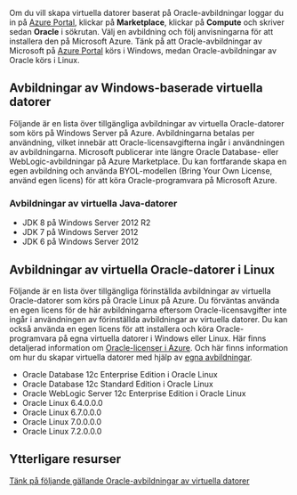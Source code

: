 


Om du vill skapa virtuella datorer baserat på Oracle-avbildningar loggar du in på [Azure Portal](https://portal.azure.com/), klickar på **Marketplace**, klickar på **Compute** och skriver sedan **Oracle** i sökrutan. Välj en avbildning och följ anvisningarna för att installera den på Microsoft Azure. Tänk på att Oracle-avbildningar av Microsoft på [Azure Portal](https://portal.azure.com/) körs i Windows, medan Oracle-avbildningar av Oracle körs i Linux.

## <a name="windows-based-virtual-machine-images"></a>Avbildningar av Windows-baserade virtuella datorer
Följande är en lista över tillgängliga avbildningar av virtuella Oracle-datorer som körs på Windows Server på Azure. Avbildningarna betalas per användning, vilket innebär att Oracle-licensavgifterna ingår i användningen av avbildningarna. Microsoft publicerar inte längre Oracle Database- eller WebLogic-avbildningar på Azure Marketplace.  Du kan fortfarande skapa en egen avbildning och använda BYOL-modellen (Bring Your Own License, använd egen licens) för att köra Oracle-programvara på Microsoft Azure. 

### <a name="java-virtual-machine-images"></a>Avbildningar av virtuella Java-datorer
* JDK 8 på Windows Server 2012 R2
* JDK 7 på Windows Server 2012
* JDK 6 på Windows Server 2012

## <a name="oracle-linux-virtual-machine-images"></a>Avbildningar av virtuella Oracle-datorer i Linux
Följande är en lista över tillgängliga förinställda avbildningar av virtuella Oracle-datorer som körs på Oracle Linux på Azure. Du förväntas använda en egen licens för de här avbildningarna eftersom Oracle-licensavgifter inte ingår i användningen av förinställda avbildningar av virtuella datorer. Du kan också använda en egen licens för att installera och köra Oracle-programvara på egna virtuella datorer i Windows eller Linux. Här finns detaljerad information om [Oracle-licenser i Azure](http://www.oracle.com/technetwork/topics/cloud/faq-1963009.html#support). Och här finns information om hur du skapar virtuella datorer med hjälp av [egna avbildningar](../articles/virtual-machines/windows/classic/createupload-vhd.md?toc=%2fazure%2fvirtual-machines%2fwindows%2fclassic%2ftoc.json).

* Oracle Database 12c Enterprise Edition i Oracle Linux
* Oracle Database 12c Standard Edition i Oracle Linux
* Oracle WebLogic Server 12c Enterprise Edition i Oracle Linux
* Oracle Linux 6.4.0.0.0
* Oracle Linux 6.7.0.0.0
* Oracle Linux 7.0.0.0.0
* Oracle Linux 7.2.0.0.0

## <a name="additional-resources"></a>Ytterligare resurser
[Tänk på följande gällande Oracle-avbildningar av virtuella datorer](#miscellaneous-considerations-for-oracle-virtual-machine-images-new-article)

